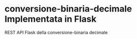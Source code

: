 # conversione-binaria-decimale Implementata in Flask
REST API Flask della conversione-binaria decimale
